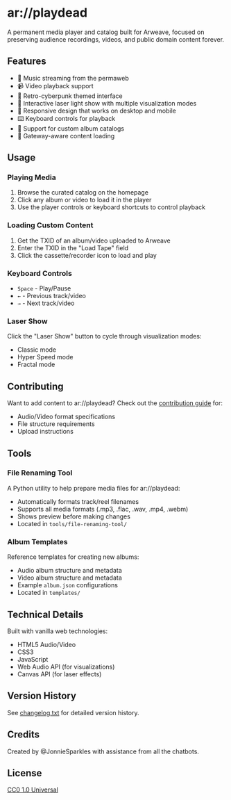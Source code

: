 # ar://playdead

A permanent media player and catalog built for Arweave, focused on preserving audience recordings, videos, and public domain content forever.

## Features

- 🎵 Music streaming from the permaweb
- 📹 Video playback support
- 🎨 Retro-cyberpunk themed interface
- 🌈 Interactive laser light show with multiple visualization modes
- 📱 Responsive design that works on desktop and mobile
- ⌨️ Keyboard controls for playback
- 🎼 Support for custom album catalogs
- 🔄 Gateway-aware content loading

## Usage

### Playing Media
1. Browse the curated catalog on the homepage
2. Click any album or video to load it in the player
3. Use the player controls or keyboard shortcuts to control playback

### Loading Custom Content
1. Get the TXID of an album/video uploaded to Arweave
2. Enter the TXID in the "Load Tape" field
3. Click the cassette/recorder icon to load and play

### Keyboard Controls
- `Space` - Play/Pause
- `←` - Previous track/video
- `→` - Next track/video

### Laser Show
Click the "Laser Show" button to cycle through visualization modes:
- Classic mode
- Hyper Speed mode
- Fractal mode

## Contributing

Want to add content to ar://playdead? Check out the [contribution guide](contribute.html) for:
- Audio/Video format specifications
- File structure requirements
- Upload instructions

## Tools

### File Renaming Tool
A Python utility to help prepare media files for ar://playdead:
- Automatically formats track/reel filenames
- Supports all media formats (.mp3, .flac, .wav, .mp4, .webm)
- Shows preview before making changes
- Located in `tools/file-renaming-tool/`

### Album Templates
Reference templates for creating new albums:
- Audio album structure and metadata
- Video album structure and metadata
- Example `album.json` configurations
- Located in `templates/`

## Technical Details

Built with vanilla web technologies:
- HTML5 Audio/Video
- CSS3
- JavaScript
- Web Audio API (for visualizations)
- Canvas API (for laser effects)

## Version History

See [changelog.txt](changelog.txt) for detailed version history.

## Credits

Created by @JonnieSparkles with assistance from all the chatbots.

## License

[CC0 1.0 Universal](LICENSE) 